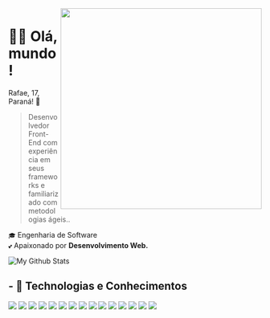 <img src="https://cdn.discordapp.com/attachments/1333288947421417515/1381442389175959623/ChatGPT_Image_Jun_8_2025_10_18_44_PM.png?ex=684787fb&is=6846367b&hm=9ddd09dfc1722a92b000bbce080f2905d34f6a316546668965eab29dcdb2cec0&" min-width="400px" max-width="400px" width="400px" align="right">

<h1>🙋‍♂️ Olá, mundo!</h1>

Rafae, 17, Paraná! 🤖

> Desenvolvedor Front-End com experiência em seus frameworks e familiarizado com metodologias ágeis..

`🎓` Engenharia de Software
<br>
`💕` Apaixonado por **Desenvolvimento Web.**

<img align="center" href="https://rafael-linkss.vercel.app" target="_blank" src="https://github-readme-stats.vercel.app/api/top-langs/?username=RafaelDombroski&layout=compact&theme=transparent" alt="My Github Stats">

## - 🧠 Technologias e Conhecimentos

[![](https://skillicons.dev/icons?i=js)](https://developer.mozilla.org/en-US/docs/Web/JavaScript)
[![](https://skillicons.dev/icons?i=ts)](https://www.typescriptlang.org/docs/)
[![](https://skillicons.dev/icons?i=bun)](https://bun.sh/docs)
[![](https://skillicons.dev/icons?i=nodejs)](https://nodejs.org/en/docs/)
[![](https://skillicons.dev/icons?i=vite)](https://vitejs.dev/guide/)
[![](https://skillicons.dev/icons?i=react)](https://reactjs.org/docs/getting-started.html)
[![](https://skillicons.dev/icons?i=svelte)](https://svelte.dev/)
[![](https://skillicons.dev/icons?i=next)](https://nextjs.org/docs)
[![](https://skillicons.dev/icons?i=css)](https://developer.mozilla.org/en-US/docs/Web/CSS)
[![](https://skillicons.dev/icons?i=tailwind)](https://tailwindcss.com/docs)
[![](https://skillicons.dev/icons?i=styledcomponents)](https://styled-components.com/docs)
[![](https://skillicons.dev/icons?i=sass)](https://sass-lang.com/documentation)
[![](https://skillicons.dev/icons?i=mongodb)](https://www.mongodb.com/docs/)
[![](https://skillicons.dev/icons?i=mysql)](https://dev.mysql.com/doc/)
[![](https://skillicons.dev/icons?i=discordjs)](https://discord.js.org/#/docs/main/stable/general/welcome)
